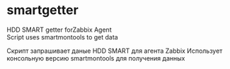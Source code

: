 # smartgetter
HDD SMART getter forZabbix Agent  
Script uses smartmontools to get data

Скрипт запрашивает даные HDD SMART для агента Zabbix
Использует консольную версию smartmontools для получения данных
